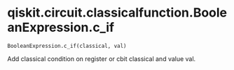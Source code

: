 # qiskit.circuit.classicalfunction.BooleanExpression.c\_if

`BooleanExpression.c_if(classical, val)`

Add classical condition on register or cbit classical and value val.
